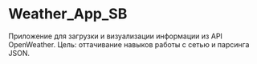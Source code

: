 # Weather_App_SB
Приложение для загрузки и визуализации информации из API OpenWeather. Цель: оттачивание навыков работы с сетью и парсинга JSON.
